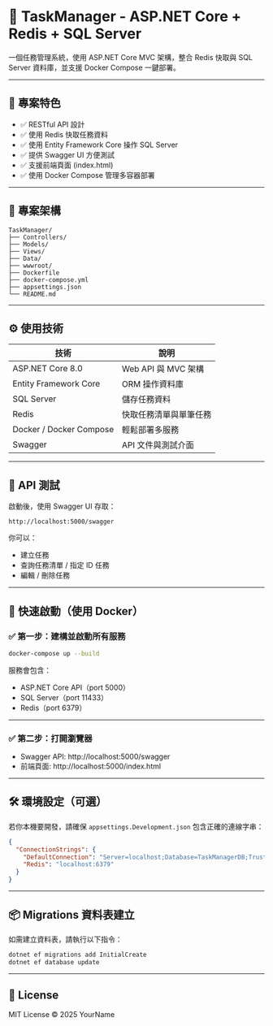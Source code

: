 # 🧠 TaskManager - ASP.NET Core + Redis + SQL Server

一個任務管理系統，使用 ASP.NET Core MVC 架構，整合 Redis 快取與 SQL Server 資料庫，並支援 Docker Compose 一鍵部署。

---

## 🚀 專案特色

- ✅ RESTful API 設計
- ✅ 使用 Redis 快取任務資料
- ✅ 使用 Entity Framework Core 操作 SQL Server
- ✅ 提供 Swagger UI 方便測試
- ✅ 支援前端頁面 (index.html)
- ✅ 使用 Docker Compose 管理多容器部署

---

## 📁 專案架構

```
TaskManager/
├── Controllers/
├── Models/
├── Views/
├── Data/
├── wwwroot/
├── Dockerfile
├── docker-compose.yml
├── appsettings.json
└── README.md
```

---

## ⚙️ 使用技術

| 技術 | 說明 |
|------|------|
| ASP.NET Core 8.0 | Web API 與 MVC 架構 |
| Entity Framework Core | ORM 操作資料庫 |
| SQL Server | 儲存任務資料 |
| Redis | 快取任務清單與單筆任務 |
| Docker / Docker Compose | 輕鬆部署多服務 |
| Swagger | API 文件與測試介面 |

---

## 🧪 API 測試

啟動後，使用 Swagger UI 存取：

```
http://localhost:5000/swagger
```

你可以：
- 建立任務
- 查詢任務清單 / 指定 ID 任務
- 編輯 / 刪除任務

---

## 🐳 快速啟動（使用 Docker）

### ✅ 第一步：建構並啟動所有服務

```bash
docker-compose up --build
```

服務會包含：

- ASP.NET Core API（port 5000）
- SQL Server（port 11433）
- Redis（port 6379）

---

### ✅ 第二步：打開瀏覽器

- Swagger API: http://localhost:5000/swagger
- 前端頁面: http://localhost:5000/index.html

---

## 🛠 環境設定（可選）

若你本機要開發，請確保 `appsettings.Development.json` 包含正確的連線字串：

```json
{
  "ConnectionStrings": {
    "DefaultConnection": "Server=localhost;Database=TaskManagerDB;Trusted_Connection=True;TrustServerCertificate=True;",
    "Redis": "localhost:6379"
  }
}
```

---

## 📦 Migrations 資料表建立

如需建立資料表，請執行以下指令：

```bash
dotnet ef migrations add InitialCreate
dotnet ef database update
```

---

## 📜 License

MIT License © 2025 YourName
